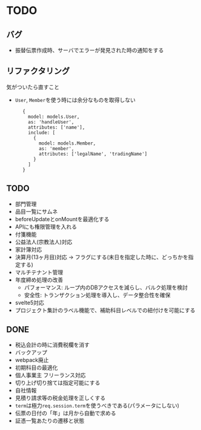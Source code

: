 # TODO

## バグ

* 振替伝票作成時、サーバでエラーが発見された時の通知をする

## リファクタリング

気がついたら直すこと

* `User`, `Member`を使う時には余分なものを取得しない
```
      {
        model: models.User,
        as: 'handleUser',
        attributes: ['name'],
        include: [
          {
            model: models.Member,
            as: 'member',
            attributes: ['legalName', 'tradingName']
          }
        ]
      }
```

## TODO

* 部門管理
* 品目一覧にサムネ
* beforeUpdateとonMountを最適化する
* APIにも権限管理を入れる
* 付箋機能
* 公益法人(宗教法人)対応
* 家計簿対応
* 決算月(13ヶ月目)対応 → フラグにする(末日を指定した時に、どっちかを指定する)
* マルチテナント管理
* 年度締め処理の改善
  * パフォーマンス: ループ内のDBアクセスを減らし、バルク処理を検討
  * 安全性: トランザクション処理を導入し、データ整合性を確保
* svelte5対応
* プロジェクト集計のラベル機能で、補助科目レベルでの紐付けを可能にする

## DONE

* 税込会計の時に消費税欄を消す
* バックアップ
* webpack廃止
* 初期科目の最適化
* 個人事業主 フリーランス対応
* 切り上げ切り捨ては指定可能にする
* 自社情報
* 見積り請求等の税金処理を正しくする
* `term`は極力`req.session.term`を使うべきである(パラメータにしない)
* 伝票の日付の「年」は月から自動で求める
* 証憑一覧あたりの遷移と状態